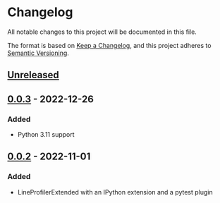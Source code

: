 # Changelog
All notable changes to this project will be documented in this file.

The format is based on [Keep a Changelog](https://keepachangelog.com/en/1.0.0/), and this project adheres to [Semantic Versioning](https://semver.org/spec/v2.0.0.html).

## [Unreleased]

## [0.0.3] - 2022-12-26
### Added
- Python 3.11 support

## [0.0.2] - 2022-11-01
### Added
- LineProfilerExtended with an IPython extension and a pytest plugin

[Unreleased]: https://github.com/utapyngo/line-profiler-extended/compare/0.0.3...master
[0.0.3]: https://github.com/utapyngo/line-profiler-extended/compare/0.0.2...0.0.3
[0.0.2]: https://github.com/utapyngo/line-profiler-extended/tree/0.0.2
